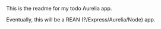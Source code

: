 This is the readme for my todo Aurelia app.  

Eventually, this will be a REAN (?/Express/Aurelia/Node) app.